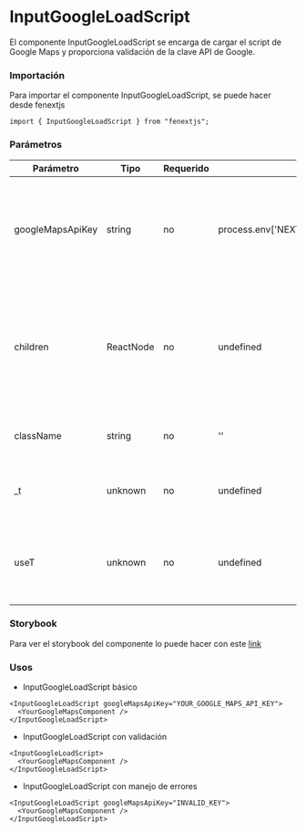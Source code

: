 # InputGoogleLoadScript

El componente InputGoogleLoadScript se encarga de cargar el script de Google Maps y proporciona validación de la clave API de Google.

### Importación

Para importar el componente InputGoogleLoadScript, se puede hacer desde fenextjs

```tsx copy
import { InputGoogleLoadScript } from "fenextjs";
```

### Parámetros

| Parámetro        | Tipo      | Requerido | Default                               | Descripcion                                                                                                                         |
| ---------------- | --------- | --------- | ------------------------------------- | ----------------------------------------------------------------------------------------------------------------------------------- |
| googleMapsApiKey | string    | no        | process.env['NEXT_PUBLIC_GOOGLE_KEY'] | Clave API de Google Maps. Si no se proporciona, se usará la clave API predeterminada en las variables de entorno.                   |
| children         | ReactNode | no        | undefined                             | Los elementos hijos que se renderizarán dentro del componente una vez que el script de Google Maps haya sido cargado correctamente. |
| className        | string    | no        | ''                                    | Clase CSS para personalizar el contenedor del componente.                                                                           |
| \_t              | unknown   | no        | undefined                             | Propiedades de traducción para mensajes de error u otros textos.                                                                    |
| useT             | unknown   | no        | undefined                             | Hook de traducción para manejar cadenas traducibles dentro del componente.                                                          |

### Storybook

Para ver el storybook del componente lo puede hacer con este [link](https://fenextjs-component-storybook.vercel.app/?path=/story/input-google-loadscript--index)

### Usos

- InputGoogleLoadScript básico

```tsx copy
<InputGoogleLoadScript googleMapsApiKey="YOUR_GOOGLE_MAPS_API_KEY">
  <YourGoogleMapsComponent />
</InputGoogleLoadScript>
```

- InputGoogleLoadScript con validación

```tsx copy
<InputGoogleLoadScript>
  <YourGoogleMapsComponent />
</InputGoogleLoadScript>
```

- InputGoogleLoadScript con manejo de errores

```tsx copy
<InputGoogleLoadScript googleMapsApiKey="INVALID_KEY">
  <YourGoogleMapsComponent />
</InputGoogleLoadScript>
```
